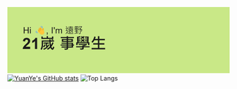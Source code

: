 ![header](https://github.com/YuanYeYouTao/YuanYeYouTao/blob/main/header.png)
[![YuanYe's GitHub stats](https://github-readme-stats.vercel.app/api?username=YuanYeYouTao&show_icons=true&theme=radical&hide_border=true)](https://github.com/anuraghazra/github-readme-stats)
![Top Langs](https://github-readme-stats.vercel.app/api/top-langs/?username=YuanYeYouTao&theme=radical&layout=compact&hide_border=true&card_width=350px)
<!--
**YuanYeYouTao/YuanYeYouTao** is a ✨ _special_ ✨ repository because its `README.md` (this file) appears on your GitHub profile.

Here are some ideas to get you started:

- 🔭 I’m currently working on ...
- 🌱 I’m currently learning ...
- 👯 I’m looking to collaborate on ...
- 🤔 I’m looking for help with ...
- 💬 Ask me about ...
- 📫 How to reach me: ...
- 😄 Pronouns: ...
- ⚡ Fun fact: ...
-->
